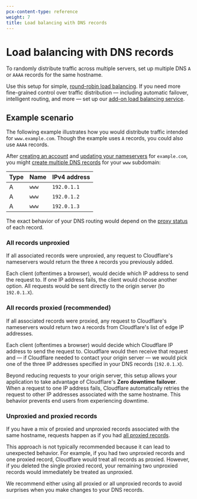```yaml
---
pcx-content-type: reference
weight: 7
title: Load balancing with DNS records
---
```


# Load balancing with DNS records

To randomly distribute traffic across multiple servers, set up multiple DNS `A` or `AAAA` records for the same hostname.

Use this setup for simple, [round-robin load balancing](https://www.cloudflare.com/learning/dns/glossary/round-robin-dns/). If you need more fine-grained control over traffic distribution — including automatic failover, intelligent routing, and more — set up our [add-on load balancing service](/load-balancing/).

## Example scenario

The following example illustrates how you would distribute traffic intended for `www.example.com`. Though the example uses `A` records, you could also use `AAAA` records.

After [creating an account](/fundamentals/account-and-billing/account-setup/create-account/) and [updating your nameservers](/dns/zone-setups/full-setup/setup/) for `example.com`, you might [create multiple DNS records](/dns/manage-dns-records/how-to/create-dns-records/) for your `www` subdomain:

| Type | Name  | IPv4 address |
| ---- | ----- | ------------ |
| A    | `www` | `192.0.1.1`  |
| A    | `www` | `192.0.1.2`  |
| A    | `www` | `192.0.1.3`  |

The exact behavior of your DNS routing would depend on the [proxy status](/dns/manage-dns-records/reference/proxied-dns-records/) of each record.

### All records unproxied

If all associated records were unproxied, any request to Cloudflare's nameservers would return the three `A` records you previously added. 

Each client (oftentimes a browser), would decide which IP address to send the request to. If one IP address fails, the client would choose another option. All requests would be sent directly to the origin server (to `192.0.1.X`).

### All records proxied (recommended)

If all associated records were proxied, any request to Cloudflare's nameservers would return two `A` records from Cloudflare's list of edge IP addresses.

Each client (oftentimes a browser) would decide which Cloudflare IP address to send the request to. Cloudflare would then receive that request and — if Cloudflare needed to contact your origin server — we would pick one of the three IP addresses specified in your DNS records (`192.0.1.X`).

Beyond reducing requests to your origin server, this setup allows your application to take advantage of Cloudflare's **Zero downtime failover**. When a request to one IP address fails, Cloudflare automatically retries the request to other IP addresses associated with the same hostname. This behavior prevents end users from experiencing downtime.

### Unproxied and proxied records

If you have a mix of proxied and unproxied records associated with the same hostname, requests happen as if you had [all proxied records](#all-records-proxied-recommended).

This approach is not typically recommended because it can lead to unexpected behavior. For example, if you had two unproxied records and one proxied record, Cloudflare would treat all records as proxied. However, if you deleted the single proxied record, your remaining two unproxied records would immediately be treated as unproxied.

We recommend either using all proxied or all unproxied records to avoid surprises when you make changes to your DNS records.